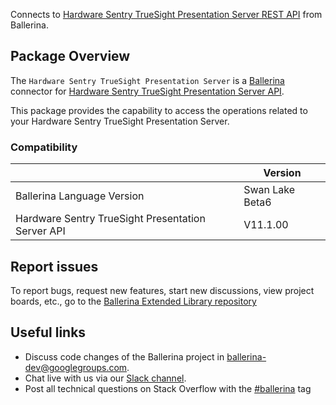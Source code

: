 Connects to [Hardware Sentry TrueSight Presentation Server REST API](https://docs.bmc.com/docs/display/tsps107/Getting+started) from Ballerina.

## Package Overview
The `Hardware Sentry TrueSight Presentation Server` is a [Ballerina](https://ballerina.io/) connector for [Hardware Sentry TrueSight Presentation Server API](https://docs.bmc.com/docs/display/tsps107/Developing).  

This package provides the capability to access the operations related to your Hardware Sentry TrueSight Presentation Server.

### Compatibility
|                                                   | Version               |
|---------------------------------------------------|-----------------------|
| Ballerina Language Version                        | Swan Lake Beta6       |
| Hardware Sentry TrueSight Presentation Server API | V11.1.00              |

## Report issues
To report bugs, request new features, start new discussions, view project boards, etc., go to the [Ballerina Extended Library repository](https://github.com/ballerina-platform/ballerina-extended-library)

## Useful links
- Discuss code changes of the Ballerina project in [ballerina-dev@googlegroups.com](mailto:ballerina-dev@googlegroups.com).
- Chat live with us via our [Slack channel](https://ballerina.io/community/slack/).
- Post all technical questions on Stack Overflow with the [#ballerina](https://stackoverflow.com/questions/tagged/ballerina) tag
